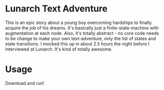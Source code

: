 Lunarch Text Adventure
======================

This is an epic story about a young boy overcoming hardships to finally acquire the job of his dreams. It's basically just a finite-state-machine with augmentation at each node. Also, it's totally abstract - no core code needs to be change to make your own text-adventure, only the list of states and state transitions. I mocked this up in about 2.5 hours the night before I interviewed at Lunarch. It's kind of totally awesome.

Usage
=====

Download and run!
